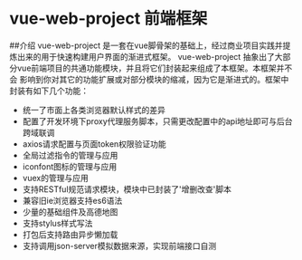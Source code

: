 # vue-web-project 前端框架
##介绍
vue-web-project 是一套在vue脚骨架的基础上，经过商业项目实践并提炼出来的用于快速构建用户界面的渐进式框架。 vue-web-project 抽象出了大部分vue前端项目的共通功能模块，并且将它们封装起来组成了本框架。本框架并不会 影响到你对其它的功能扩展或对部分模块的缩减，因为它是渐进式的。框架中封装有如下几个功能：
- 统一了市面上各类浏览器默认样式的差异
- 配置了开发环境下proxy代理服务脚本，只需更改配置中的api地址即可与后台跨域联调
- axios请求配置与页面token权限验证功能
- 全局过滤指令的管理与应用
- iconfont图标的管理与应用
- vuex的管理与应用
- 支持RESTful规范请求模块，模块中已封装了'增删改查'脚本
- 兼容旧ie浏览器支持es6语法
- 少量的基础组件及高德地图
- 支持stylus样式写法
- 打包后支持路由异步懒加载
- 支持调用json-server模拟数据来源，实现前端接口自测
